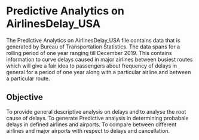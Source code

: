 # Predictive Analytics on AirlinesDelay_USA

The Predictive Analytics on AirlinesDelay_USA file contains data that is generated by Bureau of Transportation Statistics. The data spans for a rolling period of one year ranging till December 2019.
This contains information to curve delays caused in major airlines between busiest routes which will give a fair idea to passengers about frequency of delays in general for a period of one year along with a particular airline and between a particular route.

## Objective
To provide general descriptive analysis on delays and to analyse the root cause of delays. To generate Predictive analysis in determining probabale delays in defined airlines and airports. To compare between different airlines and major airports with respect to delays and cancellation.
